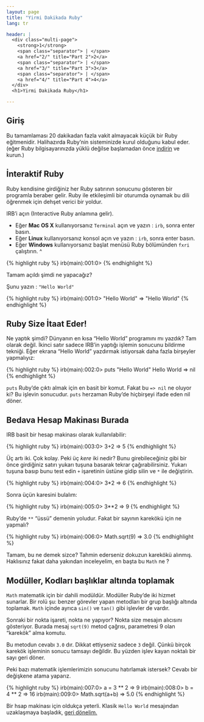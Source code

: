 ```yaml
---
layout: page
title: "Yirmi Dakikada Ruby"
lang: tr

header: |
  <div class="multi-page">
    <strong>1</strong>
    <span class="separator"> | </span>
    <a href="2/" title="Part 2">2</a>
    <span class="separator"> | </span>
    <a href="3/" title="Part 3">3</a>
    <span class="separator"> | </span>
    <a href="4/" title="Part 4">4</a>
  </div>
  <h1>Yirmi Dakikada Ruby</h1>

---
```


## Giriş

Bu tamamlaması 20 dakikadan fazla vakit almayacak küçük bir Ruby
eğitmenidir. Halihazırda Ruby’nin sisteminizde kurul olduğunu kabul
eder. (eğer Ruby bilgisayarınızda yüklü değilse başlamadan önce
[indirin](/tr/downloads/) ve kurun.)

## İnteraktif Ruby

Ruby kendisine girdiğiniz her Ruby satırının sonucunu gösteren bir
programla beraber gelir. Ruby ile etkileşimli bir oturumda oynamak bu
dili öğrenmek için dehşet verici bir yoldur.

IRB’i açın (Interactive Ruby anlamına gelir).

* Eğer **Mac OS X** kullanıyorsanız `Terminal` açın ve yazın : `irb`,
  sonra enter basın.
* Eğer **Linux** kullanıyorsanız konsol açın ve yazın : `irb`, sonra
  enter basın.
* Eğer **Windows** kullanıyorsanız başlat menüsü Ruby bölümünden `fxri`
  çalıştırın.
^

{% highlight ruby %}
irb(main):001:0>
{% endhighlight %}

Tamam açıldı şimdi ne yapacağız?

Şunu yazın : `"Hello World"`

{% highlight ruby %}
irb(main):001:0> "Hello World"
=> "Hello World"
{% endhighlight %}

## Ruby Size İtaat Eder!

Ne yaptık şimdi? Dünyanın en kısa “Hello World” programını mı yazdık?
Tam olarak değil. İkinci satır sadece IRB’in yaptığı işlemin sonucunu
bildirme tekniği. Eğer ekrana “Hello World” yazdırmak istiyorsak daha
fazla birşeyler yapmalıyız:

{% highlight ruby %}
irb(main):002:0> puts "Hello World"
Hello World
=> nil
{% endhighlight %}

`puts` Ruby’de çıktı almak için en basit bir komut. Fakat bu `=> nil` ne
oluyor ki? Bu işlevin sonucudur. `puts` herzaman Ruby’de hiçbirşeyi
ifade eden nil döner.

## Bedava Hesap Makinası Burada

IRB basit bir hesap makinası olarak kullanılabilir:

{% highlight ruby %}
irb(main):003:0> 3+2
=> 5
{% endhighlight %}

Üç artı iki. Çok kolay. Peki üç *kere* iki nedir? Bunu girebileceğiniz
gibi bir önce girdiğiniz satırı yukarı tuşuna basarak tekrar
çağırabilirsiniz. Yukarı tuşuna basıp bunu test edin `+` işaretinin
üstüne gidip silin ve `*` ile değiştirin.

{% highlight ruby %}
irb(main):004:0> 3*2
=> 6
{% endhighlight %}

Sonra üçün karesini bulalım:

{% highlight ruby %}
irb(main):005:0> 3**2
=> 9
{% endhighlight %}

Ruby’de `**` “üssü” demenin yoludur. Fakat bir sayının karekökü için ne
yapmalı?

{% highlight ruby %}
irb(main):006:0> Math.sqrt(9)
=> 3.0
{% endhighlight %}

Tamam, bu ne demek sizce? Tahmin ederseniz dokuzun karekökü alınmış.
Haklısınız fakat daha yakından inceleyelim, en başta bu `Math` ne ?

## Modüller, Kodları başlıklar altında toplamak

`Math` matematik için bir dahili modüldür. Modüller Ruby’de iki hizmet
sunarlar. Bir rolü şu: benzer görevler yapan metodları bir grup başlığı
altında toplamak. `Math` içinde ayrıca `sin()` ve `tan()` gibi işlevler
de vardır.

Sonraki bir nokta işareti, nokta ne yapıyor? Nokta size mesajın
alıcısını gösteriyor. Burada mesaj `sqrt(9)` metod çağrısı, parametresi
9 olan “karekök” alma komutu.

Bu metodun cevabı `3.0` dır. Dikkat ettiyseniz sadece `3` değil. Çünkü
birçok karekök işleminin sonucu tamsayı değildir. Bu yüzden işlev kayan
noktalı bir sayı geri döner.

Peki bazı matematik işlemlerimizin sonucunu hatırlamak istersek? Cevabı
bir değişkene atama yaparız.

{% highlight ruby %}
irb(main):007:0> a = 3 ** 2
=> 9
irb(main):008:0> b = 4 ** 2
=> 16
irb(main):009:0> Math.sqrt(a+b) => 5.0
{% endhighlight %}

Bir hsap makinası için oldukça yeterli. Klasik `Hello World` mesajından
uzaklaşmaya başladık, [geri dönelim.](2/)

